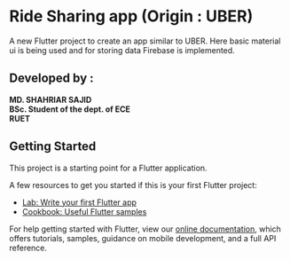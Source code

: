 # Ride Sharing app (Origin : UBER)

A new Flutter project to create an app similar to UBER.
Here basic material ui is being used and for storing data Firebase is implemented.

<h2>Developed by :</h2>
<strong>MD. SHAHRIAR SAJID</strong><br>
<strong>BSc. Student of the dept. of ECE</strong><br>
<strong>RUET</strong>

## Getting Started

This project is a starting point for a Flutter application.

A few resources to get you started if this is your first Flutter project:

- [Lab: Write your first Flutter app](https://flutter.dev/docs/get-started/codelab)
- [Cookbook: Useful Flutter samples](https://flutter.dev/docs/cookbook)

For help getting started with Flutter, view our
[online documentation](https://flutter.dev/docs), which offers tutorials,
samples, guidance on mobile development, and a full API reference.
